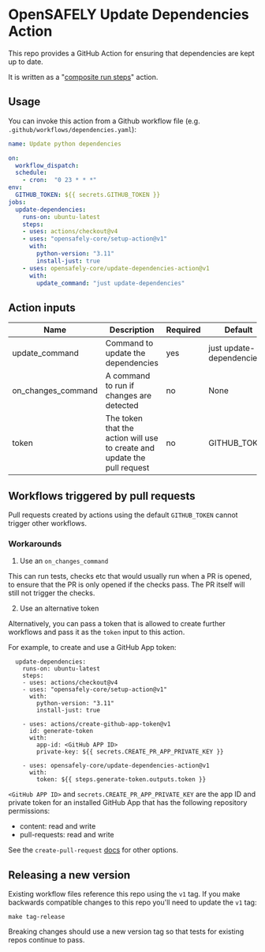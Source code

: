 # OpenSAFELY Update Dependencies Action

This repo provides a GitHub Action for ensuring that
dependencies are kept up to date.

It is written as a "[composite run steps][1]" action.


## Usage

You can invoke this action from a Github workflow file (e.g.
`.github/workflows/dependencies.yaml`):

```yaml
name: Update python dependencies

on:
  workflow_dispatch:
  schedule:
    - cron:  "0 23 * * *"
env:
  GITHUB_TOKEN: ${{ secrets.GITHUB_TOKEN }}
jobs:
  update-dependencies:
    runs-on: ubuntu-latest
    steps:
    - uses: actions/checkout@v4
    - uses: "opensafely-core/setup-action@v1"
      with:
        python-version: "3.11"
        install-just: true
    - uses: opensafely-core/update-dependencies-action@v1
      with:
        update_command: "just update-dependencies"
```

## Action inputs

| Name | Description | Required | Default |
| --- | --- | --- | --- |
| update_command | Command to update the dependencies | yes | just update-dependencies |
| on_changes_command|A command to run if changes are detected|no|None|
| token | The token that the action will use to create and update the pull request | no | GITHUB_TOKEN


## Workflows triggered by pull requests

Pull requests created by actions using the default `GITHUB_TOKEN` cannot trigger other workflows.

### Workarounds

1. Use an `on_changes_command`

This can run tests, checks etc that would usually run when a PR is opened, to ensure that
the PR is only opened if the checks pass. The PR itself will still not trigger the checks.

2. Use an alternative token

Alternatively, you can pass a token that is allowed to create further workflows and pass it as the
`token` input to this action.

For example, to create and use a GitHub App token:

```
  update-dependencies:
    runs-on: ubuntu-latest
    steps:
    - uses: actions/checkout@v4
    - uses: "opensafely-core/setup-action@v1"
      with:
        python-version: "3.11"
        install-just: true 
    
    - uses: actions/create-github-app-token@v1
      id: generate-token
      with:
        app-id: <GitHub APP ID>
        private-key: ${{ secrets.CREATE_PR_APP_PRIVATE_KEY }}

    - uses: opensafely-core/update-dependencies-action@v1
      with:
        token: ${{ steps.generate-token.outputs.token }}
```

`<GitHub APP ID>` and `secrets.CREATE_PR_APP_PRIVATE_KEY` are the 
app ID and private token for an installed GitHub App that has the following 
repository permissions:

- content: read and write
- pull-requests: read and write

See the `create-pull-request` [docs][2] for other options.


## Releasing a new version

Existing workflow files reference this repo using the `v1` tag. If you make
backwards compatible changes to this repo you'll need to update the
`v1` tag:

    make tag-release

Breaking changes should use a new version tag so that tests for existing
repos continue to pass.


[1]: https://docs.github.com/en/actions/creating-actions/creating-a-composite-run-steps-action
[2]: https://github.com/peter-evans/create-pull-request/blob/main/docs/concepts-guidelines.md#triggering-further-workflow-runs
